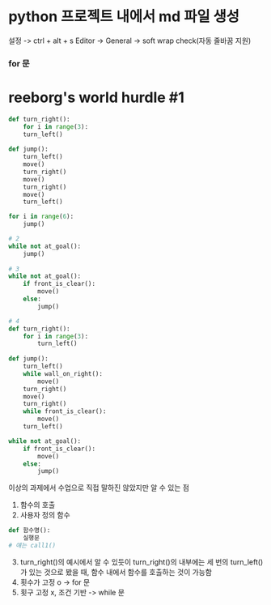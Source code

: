 # python 프로젝트 내에서 md 파일 생성

설정 -> ctrl + alt + s
Editor -> General -> soft wrap check(자동 줄바꿈 지원)

### for 문




# reeborg's world hurdle #1
```python
def turn_right():
    for i in range(3):
    turn_left()
    
def jump():
    turn_left()
    move()
    turn_right()
    move()
    turn_right()
    move()
    turn_left()

for i in range(6):
    jump()

# 2
while not at_goal():
    jump()
    
# 3
while not at_goal():
    if front_is_clear():
        move()
    else:
        jump()

# 4
def turn_right():
    for i in range(3):
        turn_left()
        
def jump():
    turn_left()
    while wall_on_right():
        move()
    turn_right()
    move()
    turn_right()
    while front_is_clear():
        move()
    turn_left()

while not at_goal():
    if front_is_clear():
        move()
    else:
        jump()
```
이상의 과제에서 수업으로 직접 말하진 않았지만 알 수 있는 점
1. 함수의 호출
2. 사용자 정의 함수
```python
def 함수명():
    실행문
# 얘는 call1()
```
3. turn_right()의 예시에서 알 수 있듯이
    turn_right()의 내부에는 세 번의 turn_left()가 있는 것으로 봤을 때, 함수 내에서 함수를 호출하는 것이 가능함
4. 횟수가 고정 o -> for 문
5. 횟구 고정 x, 조건 기반 -> while 문